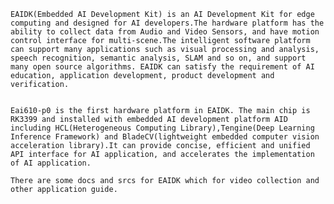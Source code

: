     EAIDK(Embedded AI Development Kit) is an AI Development Kit for edge computing and designed for AI developers.The hardware platform has the ability to collect data from Audio and Video Sensors, and have motion control interface for multi-scene.The intelligent software platform can support many applications such as visual processing and analysis, speech recognition, semantic analysis, SLAM and so on, and support many open source algorithms. EAIDK can satisfy the requirement of AI education, application development, product development and verification.      
    
    
    Eai610-p0 is the first hardware platform in EAIDK. The main chip is RK3399 and installed with embedded AI development platform AID including HCL(Heterogeneous Computing Library),Tengine(Deep Learning Inference Framework) and BladeCV(lightweight embedded computer vision acceleration library).It can provide concise, efficient and unified API interface for AI application, and accelerates the implementation of AI application.

    There are some docs and srcs for EAIDK which for video collection and other application guide.
